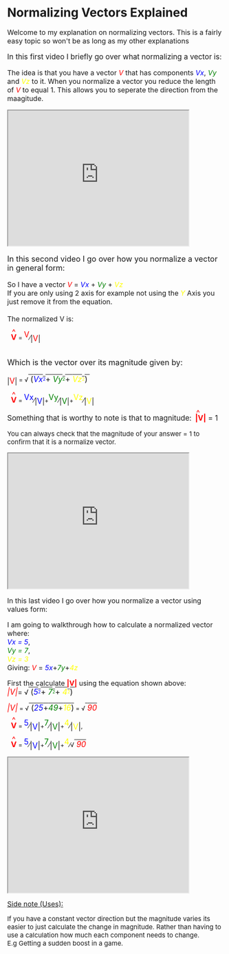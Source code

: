 # Normalizing Vectors Explained

<p style="font-size:16px">
Welcome to my explanation on normalizing vectors. This is a fairly easy topic so won't be as long as my other explanations
</p>

<p style="font-size:17px">
In this first video I briefly go over what normalizing a vector is:</p>

<p style="font-size:16px">
The idea is that you have a vector <em style ="font-size:16;color:Red">V</em> that has components <em style ="color:Blue">Vx</em>, <em style ="color:Green">Vy</em> and <em style ="color:Yellow">Vz</em> to it.
When you normalize a vector you reduce the length of <em style="color:Red">V</em> to equal 1. This allows you to seperate the direction from the maagitude.</p>


<iframe width="420" height="315"
src="https://www.youtube.com/embed/zNd_rduGIvA" allowfullscreen>
</iframe>

<br>
<p style="font-size:18px">
In this second video I go over how you normalize a vector in general form:
</p>

<p style="font-size:16px">
So I have a vector <em style ="color:Red">V</em> = <em style ="color:Blue">Vx</em> + <em style ="color:Green">Vy</em> + <em style ="color:Yellow">Vz</em><br>
If you are only using 2 axis for example not using the <em style="color:yellow">Y</em> Axis you just remove it from the equation.<br><br>The normalized V is:</p>
<span style="font-size:18px;position: relative; left: 11px; bottom: 12px;transfrom: scale(4,0.5); color:Red">^</span><b style="font-size:18px; color:Red">V</b>  =
<sup style="color:RED;font-size:18px">V</sup>&frasl;<sub style="font-size:16px">|</sub><sub style="color:RED;font-size:18px">V</sub><sub style="font-size:16px">|</sub><sub style="color:RED;font-size:18px"></sub><br><br>

<p style="font-size:18px">
Which is the vector over its magnitude given by:</p><sub style="font-size:16px">|</sub><sub style="color:RED;font-size:18px">V</sub><sub style="font-size:16px">|</sub> =
&radic;<span style="text-decoration:overline; font-size:18px">
(<i style="color:Blue">Vx</i><span style="font-size: 10px;vertical-align:+25%; color:blue;">2</span>+
<i style="color:Green">Vy</i><span style="font-size: 10px;vertical-align:+25%;color:Green">2</span>+
<i style="color:Yellow">Vz</i><span style="font-size: 10px;vertical-align:+25%;color:Yellow">2</span>)&nbsp;</span><br>

<br>
<span style="font-size:18px;position: relative; left: 11px; bottom: 12px;transfrom: scale(4,0.5); color:Red">^</span><b style="font-size:18px; color:Red">V</b> = <sup style="color:Blue;font-size:18px">Vx</sup>&frasl;<sub style="font-size:16px">|</sub><sub style="color:Blue;font-size:18px">V</sub><sub style="font-size:16px">|</sub>+<sup style="color:Green;font-size:18px">Vy</sup>&frasl;<sub style="font-size:16px">|</sub><sub style="color:Green;font-size:18px">V</sub><sub style="font-size:16px">|</sub><sub style="color:RED;font-size:18px"></sub>+<sup style="color:yellow;font-size:18px">Vz</sup>&frasl;<sub style="font-size:16px">|</sub><sub style="color:Yellow;font-size:18px">V</sub><sub style="font-size:16px">|</sub><sub style="color:RED;font-size:18px"></sub>
<p style="font-size:17px">
Something that is worthy to note is that to magnitude:<span style="font-size:18px;position: relative; left: 11px; bottom: 12px;transfrom: scale(4,0.5);color:Red">^</span><B style="color:Red">|V|</B> = 1</p>
<p style="font-size:15px">You can always check that the magnitude of your answer = 1 to confirm that it is a normalize vector.</p>

<iframe width="420" height="315"
src="https://www.youtube.com/embed/TGwAdduyPQk" allowfullscreen>
</iframe>

<br>
<p style="font-size:16px">
In this last video I go over how you normalize a vector using values form:
</p>
<p style="font-size:16px"> I am going to walkthrough how to calculate a normalized vector where:<br>
<em style="color:Blue"> Vx = 5</em>,<br>
<em style="color:Green"> Vy = 7</em>,<br>
<em style="color:Yellow"> Vz = 3</em> <br>
Giving:
 <em style ="font-size:16;color:Red">V</em> = <em style ="color:Blue">5x</em>+<em style ="color:Green">7y</em>+<em style ="color:Yellow">4z</em></p>
 <p style="font-size:16px"> First the calculate <B style="color:Red">|V|</B> using the equation shown above:<br>
 <em style ="font-size:18;color:Red">|V|</em>= &radic;<span style="text-decoration:overline; font-size:18px">
 (<i style="color:Blue">5</i><span style="font-size: 10px;vertical-align:+25%; color:blue;">2</span>+
 <i style="color:Green">7</i><span style="font-size: 10px;vertical-align:+25%;color:Green">2</span>+
 <i style="color:Yellow">4</i><span style="font-size: 10px;vertical-align:+25%;color:Yellow">2</span>)&nbsp;</span><br>

<em style ="font-size:18;color:Red">|V|</em>  =  &radic;<span style="text-decoration:overline; font-size:18px">
 (<i style="color:Blue">25</i>+<i style="color:Green">49</i>+<i style="color:Yellow">16</i>)</span>
 = &radic;<span style="text-decoration:overline; font-size:18px">
 <i style="color:Red">90</i>

 <span style="font-size:18px;position: relative; left: 11px; bottom: 12px;transfrom: scale(4,0.5); color:Red">^</span><b style="font-size:18px; color:Red">V</b> = <sup style="color:Blue;font-size:18px">5</sup>&frasl;<sub style="font-size:18px">|</sub><sub style="color:Blue;font-size:18px">V</sub><sub style="font-size:18px">|</sub>+<sup style="color:Green;font-size:18px">7</sup>&frasl;<sub style="font-size:18px">|</sub><sub style="color:Green;font-size:18px">V</sub><sub style="font-size:18px">|</sub><sub style="color:RED;font-size:18px"></sub>+<sup style="color:yellow;font-size:18px">4</sup>&frasl;<sub style="font-size:18px">|</sub><sub style="color:Yellow;font-size:18px">V</sub><sub style="font-size:18px">|</sub><sub style="color:RED;font-size:18px"></sub>, <br>

 <span style="font-size:18px;position: relative; left: 11px; bottom: 12px;transfrom: scale(4,0.5); color:Red">^</span><b style="font-size:18px; color:Red">V</b> = <sup style="color:Blue;font-size:18px">5</sup>&frasl;<sub style="font-size:18px">|</sub><sub style="color:Blue;font-size:18px">V</sub><sub style="font-size:18px">|</sub>+<sup style="color:Green;font-size:18px">7</sup>&frasl;<sub style="font-size:18px">|</sub><sub style="color:Green;font-size:18px">V</sub><sub style="font-size:18px">|</sub><sub style="color:RED;font-size:18px"></sub>+<sup style="color:yellow;font-size:18px">4</sup>&frasl;&radic;<span style="text-decoration:overline; font-size:18px">
 <i style="color:Red">90</i></sub>


<iframe width="420" height="315"
src="https://www.youtube.com/embed/BO_54FGy5S4" allowfullscreen>
</iframe>

<u style="font-size:16px">Side note (Uses):</u>
<p style="font-size:15px">
If you have a constant vector direction but the magnitude varies its easier to just calculate the change in magnitude. Rather than having to use a calculation how much each component needs to change.<br>
E.g Getting a sudden boost in a game.</p>
